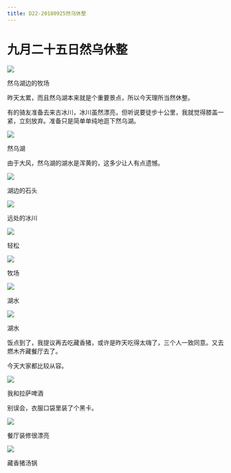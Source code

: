 ```yaml
---
title: D22-20180925然乌休整
---
```


# 九月二十五日然乌休整

![](https://ridemypic.oss-cn-chengdu.aliyuncs.com/rideimg/2616645-17f01db1bc132cd3.jpg)  

然乌湖边的牧场

昨天太累，而且然乌湖本来就是个重要景点，所以今天理所当然休整。

有的骑友准备去来古冰川，冰川虽然漂亮，但听说要徒步十公里，我就觉得膝盖一紧，立刻放弃。准备只是简单单纯地逛下然乌湖。

![](https://ridemypic.oss-cn-chengdu.aliyuncs.com/rideimg/2616645-b16268f92f173c7f.jpg)  

然乌湖

由于大风，然乌湖的湖水是浑黄的，这多少让人有点遗憾。

![](https://ridemypic.oss-cn-chengdu.aliyuncs.com/rideimg/2616645-35ec3f82fd9eed7e.jpg)  

湖边的石头

  

![](https://ridemypic.oss-cn-chengdu.aliyuncs.com/rideimg/2616645-12f45d60d049e277.jpg)  

远处的冰川

  

![](https://ridemypic.oss-cn-chengdu.aliyuncs.com/rideimg/2616645-9e3c05cc86f80362.jpg)  

轻松

  

![](https://ridemypic.oss-cn-chengdu.aliyuncs.com/rideimg/2616645-b80869ebd21d7cb0.jpg)  

牧场

  

![](https://ridemypic.oss-cn-chengdu.aliyuncs.com/rideimg/2616645-14d62d9eb3402d87.jpg)  

湖水

  

![](https://ridemypic.oss-cn-chengdu.aliyuncs.com/rideimg/2616645-625053a47ed65736.jpg)  

湖水

饭点到了，我提议再去吃藏香猪，或许是昨天吃得太嗨了，三个人一致同意。又去燃木齐藏餐厅去了。

今天大家都比较从容。

![](https://ridemypic.oss-cn-chengdu.aliyuncs.com/rideimg/2616645-690e471bc80aee26.jpg)  

我和拉萨啤酒

别误会，衣服口袋里装了个黑卡。

![](https://ridemypic.oss-cn-chengdu.aliyuncs.com/rideimg/2616645-4c7a67f3f8c6f57e.jpg)  

餐厅装修很漂亮

  

![](https://ridemypic.oss-cn-chengdu.aliyuncs.com/rideimg/2616645-ae273fb8bc8e8d6a.jpg)  

藏香猪汤锅